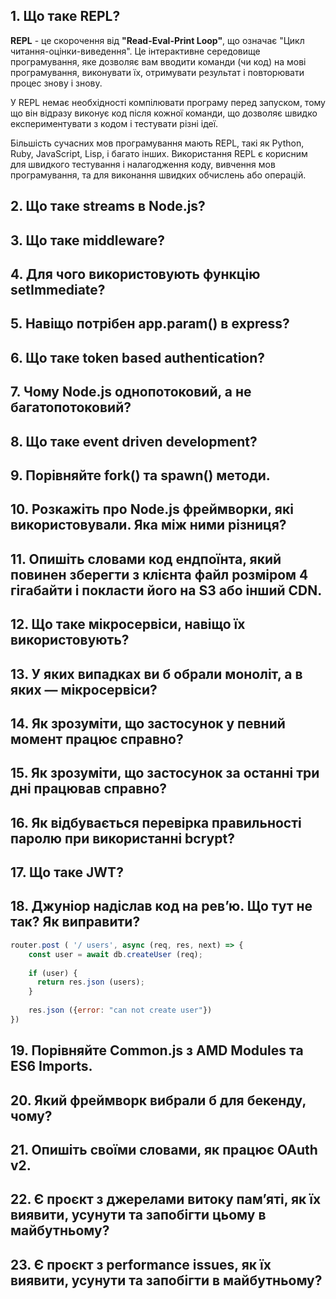 ## 1. Що таке REPL?

**REPL** - це скорочення від **"Read-Eval-Print Loop"**, що означає "Цикл читання-оцінки-виведення". Це інтерактивне середовище програмування, яке дозволяє вам вводити команди (чи код) на мові програмування, виконувати їх, отримувати результат і повторювати процес знову і знову.

У REPL немає необхідності компілювати програму перед запуском, тому що він відразу виконує код після кожної команди, що дозволяє швидко експериментувати з кодом і тестувати різні ідеї.

Більшість сучасних мов програмування мають REPL, такі як Python, Ruby, JavaScript, Lisp, і багато інших. Використання REPL є корисним для швидкого тестування і налагодження коду, вивчення мов програмування, та для виконання швидких обчислень або операцій.

## 2. Що таке streams в Node.js?

## 3. Що таке middleware?

## 4. Для чого використовують функцію setImmediate?

## 5. Навіщо потрібен app.param() в express?

## 6. Що таке token based authentication?

## 7. Чому Node.js однопотоковий, а не багатопотоковий?

## 8. Що таке event driven development?

## 9. Порівняйте fork() та spawn() методи.

## 10. Розкажіть про Node.js фреймворки, які використовували. Яка між ними різниця?

## 11. Опишіть словами код ендпоїнта, який повинен зберегти з клієнта файл розміром 4 гігабайти і покласти його на S3 або інший CDN.

## 12. Що таке мікросервіси, навіщо їх використовують?

## 13. У яких випадках ви б обрали моноліт, а в яких — мікросервіси?

## 14. Як зрозуміти, що застосунок у певний момент працює справно?

## 15. Як зрозуміти, що застосунок за останні три дні працював справно?

## 16. Як відбувається перевірка правильності паролю при використанні bcrypt?

## 17. Що таке JWT?

## 18. Джуніор надіслав код на рев’ю. Що тут не так? Як виправити?

```js
router.post ( '/ users', async (req, res, next) => {
    const user = await db.createUser (req);
    
    if (user) {
      return res.json (users);
    }
    
    res.json ({error: "can not create user"})
})
```

## 19. Порівняйте Common.js з AMD Modules та ES6 Imports.

## 20. Який фреймворк вибрали б для бекенду, чому?

## 21. Опишіть своїми словами, як працює OAuth v2.

## 22. Є проєкт з джерелами витоку пам’яті, як їх виявити, усунути та запобігти цьому в майбутньому?

## 23. Є проєкт з performance issues, як їх виявити, усунути та запобігти в майбутньому?
